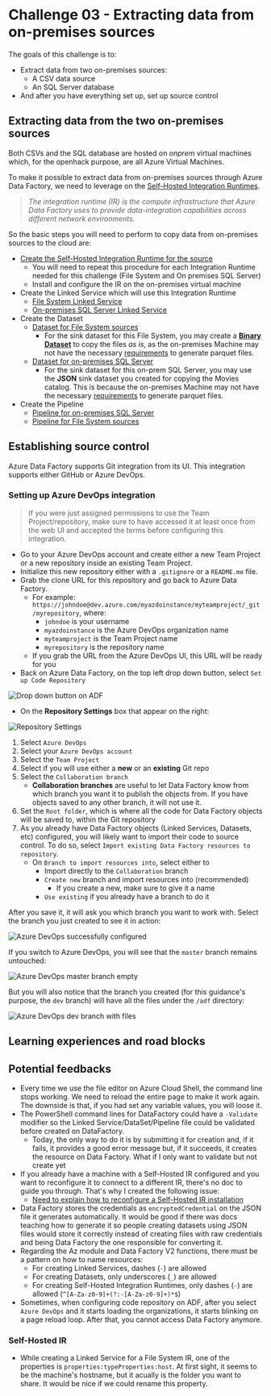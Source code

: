 # Challenge 03 - Extracting data from on-premises sources

The goals of this challenge is to:

- Extract data from two on-premises sources:
    - A CSV data source
    - An SQL Server database
- And after you have everything set up, set up source control

## Extracting data from the two on-premises sources

Both CSVs and the SQL database are hosted on *onprem* virtual machines which, for the openhack purpose, are
all Azure Virtual Machines.

To make it possible to extract data from on-premises sources through Azure Data
Factory, we need to leverage on the
[Self-Hosted Integration Runtimes](https://docs.microsoft.com/en-us/azure/data-factory/create-self-hosted-integration-runtime).

> *The integration runtime (IR) is the compute infrastructure that Azure Data
> Factory uses to provide data-integration capabilities across different
> network environments.*

So the basic steps you will need to perform to copy data from on-premises
sources to the cloud are:

- [Create the Self-Hosted Integration Runtime for the source](challenge-03/creating-self-hosted-ir.md)
    - You will need to repeat this procedure for each Integration Runtime
    needed for this challenge (File System and On premises SQL Server)
    - Install and configure the IR on the on-premises virtual machine
- Create the Linked Service which will use this Integration Runtime
    - [File System Linked Service](challenge-03/creating-file-system-linked-service.md)
    - [On-premises SQL Server Linked Service](challenge-03/creating-onprem-sql-server-linked-service.md)
- Create the Dataset
    - [Dataset for File System sources](challenge-03/creating-file-system-dataset.md)
        - For the sink dataset for this File System, you may create a
        **[Binary Dataset](challenge-03/creating-sink-binary-dataset.md)**
        to copy the files *as is*, as the on-premises Machine may not
        have the necessary
        [requirements](https://docs.microsoft.com/en-us/azure/data-factory/supported-file-formats-and-compression-codecs#parquet-format)
        to generate parquet files.
    - [Dataset for on-premises SQL Server](challenge-03/creating-onprem-sql-server-dataset.md)
        - For the sink dataset for this on-prem SQL Server, you may use the
        **JSON** sink dataset you created for copying the Movies catalog. This
        is because the on-premises Machine may not have the necessary
        [requirements]([requirements](https://docs.microsoft.com/en-us/azure/data-factory/supported-file-formats-and-compression-codecs#parquet-format))
        to generate parquet files.
- Create the Pipeline
    - [Pipeline for on-premises SQL Server](challenge-03/creating-onprem-sql-server-pipeline.md)
    - [Pipeline for File System sources](challenge-03/creating-file-system-pipeline.md)

## Establishing source control

Azure Data Factory supports Git integration from its UI. This integration
supports either GitHub or Azure DevOps.

### Setting up Azure DevOps integration

> If you were just assigned permissions to use the Team Project/repository,
> make sure to have accessed it at least once from the web UI and
> accepted the terms before configuring this integration.

- Go to your Azure DevOps account and create either a new Team Project
or a new repository inside an existing Team Project.
- Initialize this new repository either with a
`.gitignore` or a `README.me` file.
- Grab the clone URL for this repository and go back to Azure Data Factory.
    - For example:
    `https://johndoe@dev.azure.com/myazdoinstance/myteamproject/_git/myrepository`, where:
        - `johndoe` is your username
        - `myazdoinstance` is the Azure DevOps organization name
        - `myteamproject` is the Team Project name
        - `myrepository` is the repository name
    - If you grab the URL from the Azure DevOps UI, this URL will be ready for you
- Back on Azure Data Factory, on the top left drop down button, select
`Set up Code Repository`

![Drop down button on ADF](challenge-03/source-control/drop-down.png)

- On the **Repository Settings** box that appear on the right:

![Repository Settings](challenge-03/source-control/repository-settings.png)

1. Select `Azure DevOps`
2. Select your `Azure DevOps account`
3. Select the `Team Project`
4. Select if you will use either a **new** or an **existing** Git repo
5. Select the `Collaboration branch`
    - **Collaboration branches** are useful to let Data Factory know from
    which branch you want it to publish the objects from. If you have
    objects saved to any other branch, it will not use it.
6. Set the `Root folder`, which is where all the code for Data Factory
objects will be saved to, within the Git repository
7. As you already have Data Factory objects (Linked Services, Datasets, etc)
configured, you will likely want to import their code to source control.
To do so, select `Import existing Data Factory resources to repository`.
    - On `Branch to import resources into`, select either to
        - Import directly to the `Collaboration` branch
        - `Create new` branch and import resources into (recommended)
            - If you create a new, make sure to give it a name
        - `Use existing` if you already have a branch to do it

After you save it, it will ask you which branch you want to work with.
Select the branch you just created to see it in action:

![Azure DevOps successfully configured](challenge-03/source-control/azdo-branch-configured.png)

If you switch to Azure DevOps, you will see that the `master` branch
remains untouched:

![Azure DevOps master branch empty](challenge-03/source-control/azdo-repository-master-branch.png)

But you will also notice that the branch you created (for this guidance's
purpose, the `dev` branch) will have all the files under the `/adf` directory:

![Azure DevOps dev branch with files](challenge-03/source-control/azdo-repository-dev-branch.png)

## Learning experiences and road blocks

## Potential feedbacks

- Every time we use the file editor on Azure Cloud Shell, the command line
stops working. We need to reload the entire page to make it work again.
The downside is that, if you had set any variable values, you will loose it.
- The PowerShell command lines for DataFactory could have a `-Validate` modifier
so the Linked Service/DataSet/Pipeline file could be validated before created
on DataFactory.
    - Today, the only way to do it is by submitting it for creation and, if it
    fails, it provides a good error message but, if it succeeds, it creates the
    resource on Data Factory. What if I only want
    to validate but not create yet
- If you already have a machine with a Self-Hosted IR configured and you want
to reconfigure it to connect to a different IR, there's no doc to guide you
through. That's why I created the following issue:
    - [Need to explain how to reconfigure a Self-Hosted IR installation](https://github.com/MicrosoftDocs/azure-docs/issues/29819)
- Data Factory stores the credentials as `encryptedCredential` on the JSON file
it generates automatically. It would be good if there was docs teaching how
to generate it so people creating datasets using JSON files would store it
correctly instead of creating files with raw credentials and being Data Factory
the one responsible for converting it.
- Regarding the Az module and Data Factory V2 functions, there must be a
pattern on how to name resources:
    - For creating Linked Services, dashes (`-`) are allowed
    - For creating Datasets, only underscores (`_`) are allowed
    - For creating Self-Hosted Integration Runtimes, only dashes (`-`)
    are allowed (`^[A-Za-z0-9]+(?:-[A-Za-z0-9]+)*$`)
- Sometimes, when configuring code repository on ADF, after you select
`Azure DevOps` and it starts loading the organizations, it starts
blinking on a page reload loop. After that, you cannot access
Data Factory anymore.

### Self-Hosted IR

- While creating a Linked Service for a File System IR, one of the properties
is `properties:typeProperties:host`. At first sight, it seems to be the
machine's hostname, but it acually is the folder you want to share.
It would be nice if we could rename this property.